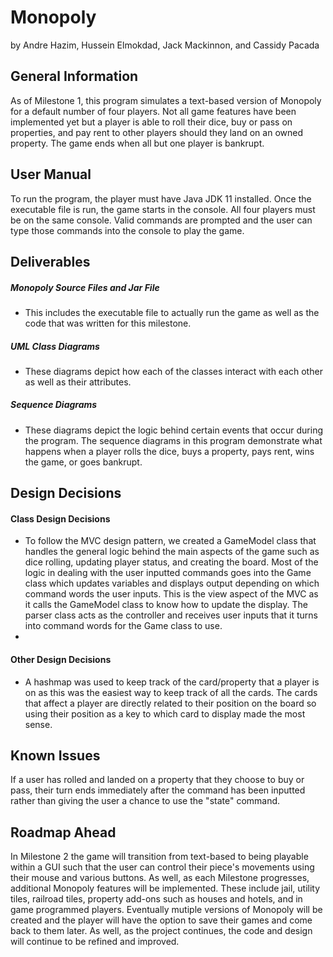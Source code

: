 # Monopoly

by Andre Hazim, Hussein Elmokdad, Jack Mackinnon, and Cassidy Pacada

## General Information

As of Milestone 1, this program simulates a text-based version of Monopoly for a default number of four players. Not all game features have been implemented yet but a player is able to roll their dice, buy or pass on properties, and pay rent to other players should they land on an owned property. The game ends when all but one player is bankrupt.

## User Manual

To run the program, the player must have Java JDK 11 installed. Once the executable file is run, the game starts in the console. All four players must be on the same console. Valid commands are prompted and the user can type those commands into the console to play the game.



## Deliverables

##### Monopoly Source Files and Jar File
 - This includes the executable file to actually run the game as well as the code that was written for this milestone.
##### UML Class Diagrams
 - These diagrams depict how each of the classes interact with each other as well as their attributes.
##### Sequence Diagrams
 - These diagrams depict the logic behind certain events that occur during the program. The sequence diagrams in this program demonstrate what happens when a player rolls the dice, buys a property, pays rent, wins the game, or goes bankrupt.

## Design Decisions

#### Class Design Decisions

- To follow the MVC design pattern, we created a GameModel class that handles the general logic behind the main aspects of the game such as dice rolling, updating player status, and creating the board. Most of the logic in dealing with the user inputted commands goes into the Game class which updates variables and displays output depending on which command words the user inputs. This is the view aspect of the MVC as it calls the GameModel class to know how to update the display. The parser class acts as the controller and receives user inputs that it turns into command words for the Game class to use.
- 

#### Other Design Decisions

- A hashmap was used to keep track of the card/property that a player is on as this was the easiest way to keep track of all the cards. The cards that affect a player are directly related to their position on the board so using their position as a key to which card to display made the most sense. 

## Known Issues

If a user has rolled and landed on a property that they choose to buy or pass, their turn ends immediately after the command has been inputted rather than giving the user a chance to use the "state" command.

## Roadmap Ahead

In Milestone 2 the game will transition from text-based to being playable within a GUI such that the user can control their piece's movements using their mouse and various buttons. As well, as each Milestone progresses, additional Monopoly features will be implemented. These include jail, utility tiles, railroad tiles, property add-ons such as houses and hotels, and in game programmed players. Eventually mutiple versions of Monopoly will be created and the player will have the option to save their games and come back to them later. As well, as the project continues, the code and design will continue to be refined and improved.






